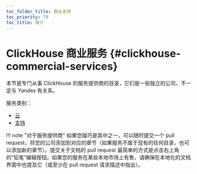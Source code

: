 ```yaml
---
toc_folder_title: 商业支持
toc_priority: 70
toc_title: 简介
---
```


# ClickHouse 商业服务 {#clickhouse-commercial-services}

本节是专门从事 ClickHouse 的服务提供商的目录，它们是一些独立的公司，不一定与 Yandex 有关系。

服务类别：

-	[云](../commercial/cloud.md)
-	[支持](../commercial/support.md)

!!! note "对于服务提供商"
如果您碰巧是其中之一，可以随时提交一个 pull request，将您的公司添加到对应的章节（如果服务不属于现有的任何目录，也可以添加新的章节）。提交关于文档的 pull request 最简单的方式是点击右上角的“铅笔”编辑按钮。如果您的服务在某些本地市场上有售，请确保在本地化的文档界面中也提及它（或至少在 pull request 请求描述中指出）。
